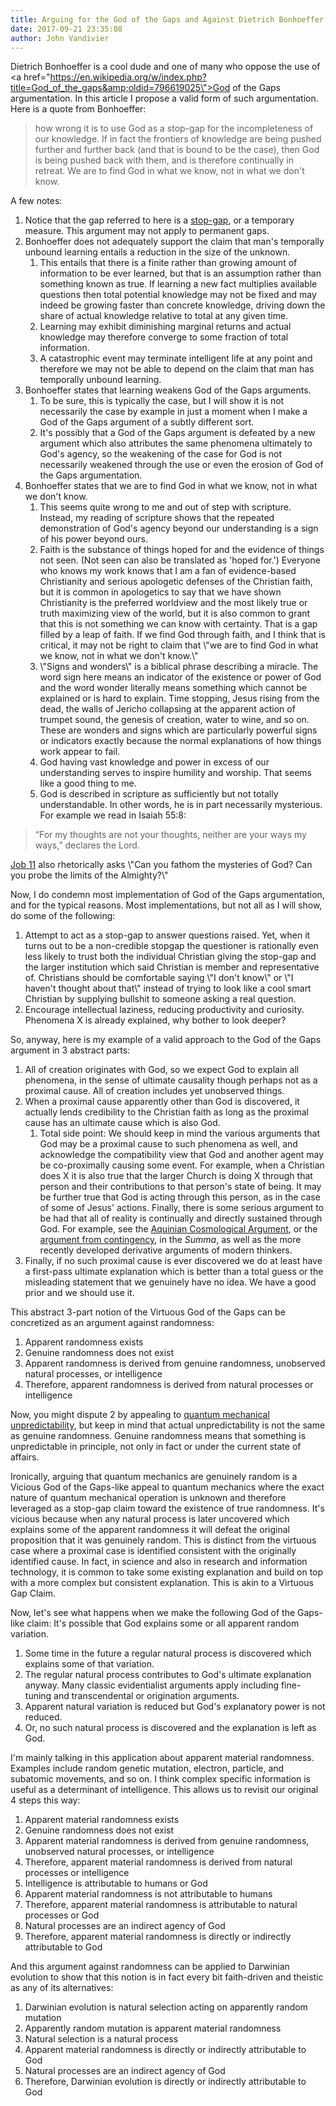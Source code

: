 ```yaml
---
title: Arguing for the God of the Gaps and Against Dietrich Bonhoeffer
date: 2017-09-21 23:35:08
author: John Vandivier
---
```




Dietrich Bonhoeffer is a cool dude and one of many who oppose the use of <a href=\"https://en.wikipedia.org/w/index.php?title=God_of_the_gaps&amp;oldid=796619025\">God of the Gaps</a> argumentation. In this article I propose a valid form of such argumentation. Here is a quote from Bonhoeffer:
<blockquote>how wrong it is to use God as a stop-gap for the incompleteness of our knowledge. If in fact the frontiers of knowledge are being pushed further and further back (and that is bound to be the case), then God is being pushed back with them, and is therefore continually in retreat. We are to find God in what we know, not in what we don't know.</blockquote>
A few notes:
<ol>
 	<li>Notice that the gap referred to here is a <a href=\"https://www.merriam-webster.com/dictionary/stopgap\">stop-gap</a>, or a temporary measure. This argument may not apply to permanent gaps.</li>
 	<li>Bonhoeffer does not adequately support the claim that man's temporally unbound learning entails a reduction in the size of the unknown.
<ol>
 	<li>This entails that there is a finite rather than growing amount of information to be ever learned, but that is an assumption rather than something known as true. If learning a new fact multiplies available questions then total potential knowledge may not be fixed and may indeed be growing faster than concrete knowledge, driving down the share of actual knowledge relative to total at any given time.</li>
 	<li>Learning may exhibit diminishing marginal returns and actual knowledge may therefore converge to some fraction of total information.</li>
 	<li>A catastrophic event may terminate intelligent life at any point and therefore we may not be able to depend on the claim that man has temporally unbound learning.</li>
</ol>
</li>
 	<li>Bonhoeffer states that learning weakens God of the Gaps arguments.
<ol>
 	<li>To be sure, this is typically the case, but I will show it is not necessarily the case by example in just a moment when I make a God of the Gaps argument of a subtly different sort.</li>
 	<li>It's possibly that a God of the Gaps argument is defeated by a new argument which also attributes the same phenomena ultimately to God's agency, so the weakening of the case for God is not necessarily weakened through the use or even the erosion of God of the Gaps argumentation.</li>
</ol>
</li>
 	<li>Bonhoeffer states that we are to find God in what we know, not in what we don't know.
<ol>
 	<li>This seems quite wrong to me and out of step with scripture. Instead, my reading of scripture shows that the repeated demonstration of God's agency beyond our understanding is a sign of his power beyond ours.</li>
 	<li>Faith is the substance of things hoped for and the evidence of things not seen. (Not seen can also be translated as 'hoped for.') Everyone who knows my work knows that I am a fan of evidence-based Christianity and serious apologetic defenses of the Christian faith, but it is common in apologetics to say that we have shown Christianity is the preferred worldview and the most likely true or truth maximizing view of the world, but it is also common to grant that this is not something we can know with certainty. That is a gap filled by a leap of faith. If we find God through faith, and I think that is critical, it may not be right to claim that \"we are to find God in what we know, not in what we don't know.\"</li>
 	<li>\"Signs and wonders\" is a biblical phrase describing a miracle. The word sign here means an indicator of the existence or power of God and the word wonder literally means something which cannot be explained or is hard to explain. Time stopping, Jesus rising from the dead, the walls of Jericho collapsing at the apparent action of trumpet sound, the genesis of creation, water to wine, and so on. These are wonders and signs which are particularly powerful signs or indicators exactly because the normal explanations of how things work appear to fail.</li>
 	<li>God having vast knowledge and power in excess of our understanding serves to inspire humility and worship. That seems like a good thing to me.</li>
 	<li>God is described in scripture as sufficiently but not totally understandable. In other words, he is in part necessarily mysterious. For example we read in Isaiah 55:8:</li>
</ol>
</li>
</ol>
<blockquote>“For my thoughts are not your thoughts, neither are your ways my ways,” declares the Lord.</blockquote>
<a href=\"http://biblehub.com/job/11-7.htm\">Job 11</a> also rhetorically asks \"Can you fathom the mysteries of God? Can you probe the limits of the Almighty?\"

Now, I do condemn most implementation of God of the Gaps argumentation, and for the typical reasons. Most implementations, but not all as I will show, do some of the following:
<ol>
 	<li>Attempt to act as a stop-gap to answer questions raised. Yet, when it turns out to be a non-credible stopgap the questioner is rationally even less likely to trust both the individual Christian giving the stop-gap and the larger institution which said Christian is member and representative of. Christians should be comfortable saying \"I don't know\" or \"I haven't thought about that\" instead of trying to look like a cool smart Christian by supplying bullshit to someone asking a real question.</li>
 	<li>Encourage intellectual laziness, reducing productivity and curiosity. Phenomena X is already explained, why bother to look deeper?</li>
</ol>
So, anyway, here is my example of a valid approach to the God of the Gaps argument in 3 abstract parts:
<ol>
 	<li>All of creation originates with God, so we expect God to explain all phenomena, in the sense of ultimate causality though perhaps not as a proximal cause. All of creation includes yet unobserved things.</li>
 	<li>When a proximal cause apparently other than God is discovered, it actually lends credibility to the Christian faith as long as the proximal cause has an ultimate cause which is also God.
<ol>
 	<li>Total side point: We should keep in mind the various arguments that God may be a proximal cause to such phenomena as well, and acknowledge the compatibility view that God and another agent may be co-proximally causing some event. For example, when a Christian does X it is also true that the larger Church is doing X through that person and their contributions to that person's state of being. It may be further true that God is acting through this person, as in the case of some of Jesus' actions. Finally, there is some serious argument to be had that all of reality is continually and directly sustained through God. For example, see the <a href=\"https://plato.stanford.edu/entries/cosmological-argument/\">Aquinian Cosmological Argument</a>, or the <a href=\"http://godlesshaven.com/cosmological-argument-for-god/\">argument from contingency</a>, in the <em>Summa</em>, as well as the more recently developed derivative arguments of modern thinkers.</li>
</ol>
</li>
 	<li>Finally, if no such proximal cause is ever discovered we do at least have a first-pass ultimate explanation which is better than a total guess or the misleading statement that we genuinely have no idea. We have a good prior and we should use it.</li>
</ol>
This abstract 3-part notion of the Virtuous God of the Gaps can be concretized as an argument against randomness:
<ol>
 	<li>Apparent randomness exists</li>
 	<li>Genuine randomness does not exist</li>
 	<li>Apparent randomness is derived from genuine randomness, unobserved natural processes, or intelligence</li>
 	<li>Therefore, apparent randomness is derived from natural processes or intelligence</li>
</ol>
Now, you might dispute 2 by appealing to <a href=\"https://en.wikipedia.org/w/index.php?title=Random_number_generation&amp;oldid=799885244#Physical_methods\">quantum mechanical unpredictability</a>, but keep in mind that actual unpredictability is not the same as genuine randomness. Genuine randomness means that something is unpredictable in principle, not only in fact or under the current state of affairs.

Ironically, arguing that quantum mechanics are genuinely random is a Vicious God of the Gaps-like appeal to quantum mechanics where the exact nature of quantum mechanical operation is unknown and therefore leveraged as a stop-gap claim toward the existence of true randomness. It's vicious because when any natural process is later uncovered which explains some of the apparent randomness it will defeat the original proposition that it was genuinely random. This is distinct from the virtuous case where a proximal case is identified consistent with the originally identified cause. In fact, in science and also in research and information technology, it is common to take some existing explanation and build on top with a more complex but consistent explanation. This is akin to a Virtuous Gap Claim.

Now, let's see what happens when we make the following God of the Gaps-like claim: It's possible that God explains some or all apparent random variation.
<ol>
 	<li>Some time in the future a regular natural process is discovered which explains some of that variation.</li>
 	<li>The regular natural process contributes to God's ultimate explanation anyway. Many classic evidentialist arguments apply including fine-tuning and transcendental or origination arguments.</li>
 	<li>Apparent natural variation is reduced but God's explanatory power is not reduced.</li>
 	<li>Or, no such natural process is discovered and the explanation is left as God.</li>
</ol>
I'm mainly talking in this application about apparent material randomness. Examples include random genetic mutation, electron, particle, and subatomic movements, and so on. I think complex specific information is useful as a determinant of intelligence. This allows us to revisit our original 4 steps this way:
<ol>
 	<li>Apparent material randomness exists</li>
 	<li>Genuine randomness does not exist</li>
 	<li>Apparent material randomness is derived from genuine randomness, unobserved natural processes, or intelligence</li>
 	<li>Therefore, apparent material randomness is derived from natural processes or intelligence</li>
 	<li>Intelligence is attributable to humans or God</li>
 	<li>Apparent material randomness is not attributable to humans</li>
 	<li>Therefore, apparent material randomness is attributable to natural processes or God</li>
 	<li>Natural processes are an indirect agency of God</li>
 	<li>Therefore, apparent material randomness is directly or indirectly attributable to God</li>
</ol>
And this argument against randomness can be applied to Darwinian evolution to show that this notion is in fact every bit faith-driven and theistic as any of its alternatives:
<ol>
 	<li>Darwinian evolution is natural selection acting on apparently random mutation</li>
 	<li>Apparently random mutation is apparent material randomness</li>
 	<li>Natural selection is a natural process</li>
 	<li>Apparent material randomness is directly or indirectly attributable to God</li>
 	<li>Natural processes are an indirect agency of God</li>
 	<li>Therefore, Darwinian evolution is directly or indirectly attributable to God</li>
</ol>